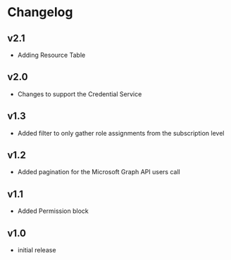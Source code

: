 # Changelog

## v2.1

- Adding Resource Table

## v2.0

- Changes to support the Credential Service

## v1.3

- Added filter to only gather role assignments from the subscription level

## v1.2

- Added pagination for the Microsoft Graph API users call

## v1.1

- Added Permission block

## v1.0

- initial release
